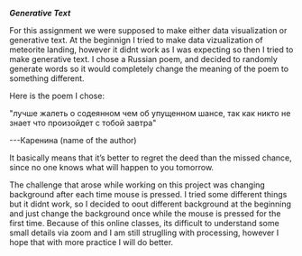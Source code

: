 ***Generative Text***

For this assignment we were supposed to make either data visualization or generative text. At the beginnign I tried to make data vizualization of meteorite landing, however it didnt work as I was expecting so then I tried to make generative text. I chose a Russian poem, and decided to randomly generate words so it would completely change the meaning of the poem to something different. 

Here is the poem I chose: 

"лучше жалеть о содеянном чем об упущенном шансе,
так как никто не знает что произойдет с тобой завтра"

 ---Каренина (name of the author)
 
It basically means that it’s better to regret the deed than the missed chance, since no one knows what will happen to you tomorrow. 
 
The challenge that arose while working on this project was changing background after each time mouse is pressed. I tried some different things but it didnt work, so I decided to oout different background at the beginning and just change the background once while the mouse is pressed for the first time. 
Because of this online classes, its difficult to understand some small details via zoom and I am still struglling with processing, however I hope that with more practice I will do better. 
